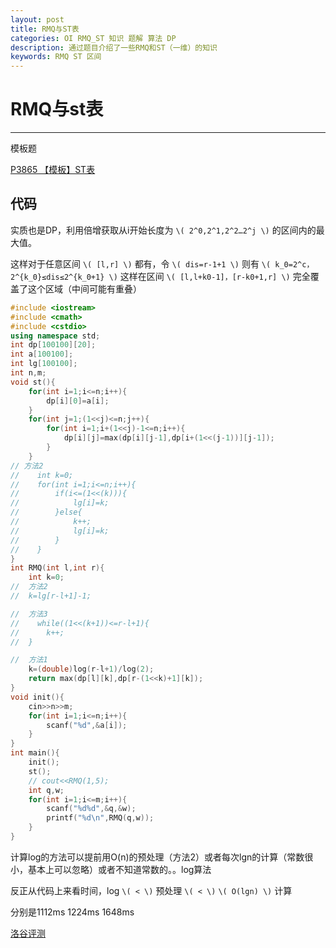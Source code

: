 ```yaml
---
layout: post
title: RMQ与ST表
categories: OI RMQ_ST 知识 题解 算法 DP
description: 通过题目介绍了一些RMQ和ST（一维）的知识
keywords: RMQ ST 区间
---
```


<span id = "mdgototop"></span>

# RMQ与st表

---

模板题

[P3865 【模板】ST表 ](https://www.luogu.org/problemnew/show/P3865)

## 代码

实质也是DP，利用倍增获取从i开始长度为 `\( 2^0,2^1,2^2…2^j \)` 的区间内的最大值。

这样对于任意区间 `\( [l,r] \)` 都有，令 `\( dis=r-1+1 \)` 则有 `\( k_0=2^c，2^{k_0}≤dis≤2^{k_0+1} \)` 这样在区间 `\( [l,l+k0-1]，[r-k0+1,r] \)` 完全覆盖了这个区域（中间可能有重叠）

```cpp
#include <iostream>
#include <cmath>
#include <cstdio>
using namespace std;
int dp[100100][20];
int a[100100];
int lg[100100];
int n,m;
void st(){
    for(int i=1;i<=n;i++){
        dp[i][0]=a[i];
    }
    for(int j=1;(1<<j)<=n;j++){
        for(int i=1;i+(1<<j)-1<=n;i++){
            dp[i][j]=max(dp[i][j-1],dp[i+(1<<(j-1))][j-1]);
        }
    }
// 方法2
//    int k=0;
//    for(int i=1;i<=n;i++){
//        if(i<=(1<<(k))){
//            lg[i]=k;
//        }else{
//            k++;
//            lg[i]=k;
//        }
//    }
}
int RMQ(int l,int r){
    int k=0;
//  方法2
//	k=lg[r-l+1]-1;

//  方法3
//    while((1<<(k+1))<=r-l+1){
//		k++;
//	}

//  方法1
    k=(double)log(r-l+1)/log(2);
    return max(dp[l][k],dp[r-(1<<k)+1][k]);
}
void init(){
    cin>>n>>m;
    for(int i=1;i<=n;i++){
        scanf("%d",&a[i]);
    }
}
int main(){
    init();
    st();
    // cout<<RMQ(1,5);
    int q,w;
    for(int i=1;i<=m;i++){
        scanf("%d%d",&q,&w); 
        printf("%d\n",RMQ(q,w)); 
    }
}
```

计算log的方法可以提前用O(n)的预处理（方法2）或者每次lgn的计算（常数很小，基本上可以忽略）或者不知道常数的。。log算法

反正从代码上来看时间，log `\( < \)` 预处理 `\( < \)`  `\( O(lgn) \)` 计算

分别是1112ms 1224ms 1648ms 

[洛谷评测](https://www.luogu.org/recordnew/lists?uid=zhshh&pid=P3865&status=12&sort=0)